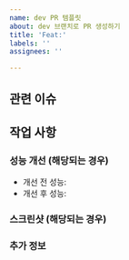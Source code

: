 ```yaml
---
name: dev PR 템플릿
about: dev 브랜치로 PR 생성하기
title: 'Feat:'
labels: ''
assignees: ''

---
```


## 관련 이슈

## 작업 사항
<!-- 가장 대표적인 작업 내용 -->

### 성능 개선 (해당되는 경우)
- 개선 전 성능: <!-- 성능 수치 -->
- 개선 후 성능: <!-- 성능 수치 -->

### 스크린샷 (해당되는 경우)
<!-- UI 변경 사항이 있는 경우, 스크린샷을 첨부해주세요. -->

### 추가 정보
<!-- 이 PR에 대한 추가적인 정보가 필요하다면 작성해주세요. -->
